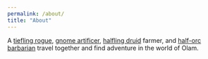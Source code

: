 ```yaml
---
permalink: /about/
title: "About"
---
```


A [tiefling rogue](/dnd/adventurers/dolor-vagarpie/), 
[gnome artificer](/dnd/adventurers/xantic-gearslips/), 
[halfling druid](/dnd/adventurers/grindlefoot/) farmer, and 
[half-orc barbarian](/dnd/adventurers/gven-vetkam/)
travel together and find adventure in the world of Olam.
